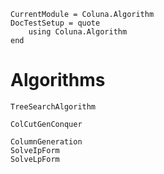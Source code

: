 ```@meta
CurrentModule = Coluna.Algorithm
DocTestSetup = quote
    using Coluna.Algorithm
end
```

# Algorithms

```@docs
TreeSearchAlgorithm
```

```@docs
ColCutGenConquer
```

```@docs
ColumnGeneration
SolveIpForm
SolveLpForm
```